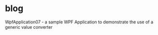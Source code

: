 # blog
WpfApplication07 - a sample WPF Application to demonstrate the use of a generic value converter
